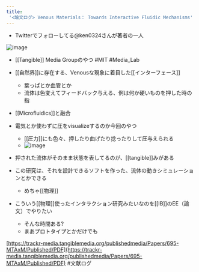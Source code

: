 ```yaml
---
title:
 '<論文ログ> Venous Materials： Towards Interactive Fluidic Mechanisms'
---
```


- Twitterでフォローしてる@ken0324さんが著者の一人

![image](https://gyazo.com/12b446cab8f48c3d3174cc914566cf75/thumb/1000)
- [[Tangible]] Media Groupのやつ #MIT #Media_Lab

- [[自然界]]に存在する、Venousな現象に着目した[[インターフェース]]
    - 葉っぱとか血管とか
    - 流体は色変えてフィードバック与える、例は何か硬いものを押した時の指
- [[Microfluidics]]と融合

- 電気とか使わずに圧をvisualizeするのか今回のやつ
    - [[圧力]]にも色々、押したり曲げたり捻ったりして圧与えられる
    - ![image](https://gyazo.com/9cb98f9bc891300c7021801d1c233080/thumb/1000)
- 押された流体がそのまま状態を表してるのが、[[tangible]]みがある

- この研究は、それを設計できるソフトを作った、流体の動きシミュレーションとかできる
    - めちゃ[[物理]]

- こういう[[物理]]使ったインタラクション研究みたいなのを[[IB]]のEE（論文）でやりたい
    - そんな時間ある?
    - まあプロトタイプとかだけでも


[https://trackr-media.tangiblemedia.org/publishedmedia/Papers/695-MTAxM/Published/PDF](https://trackr-media.tangiblemedia.org/publishedmedia/Papers/695-MTAxM/Published/PDF)
#文献ログ
